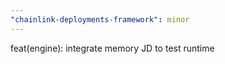 ```yaml
---
"chainlink-deployments-framework": minor
---
```


feat(engine): integrate memory JD to test runtime
